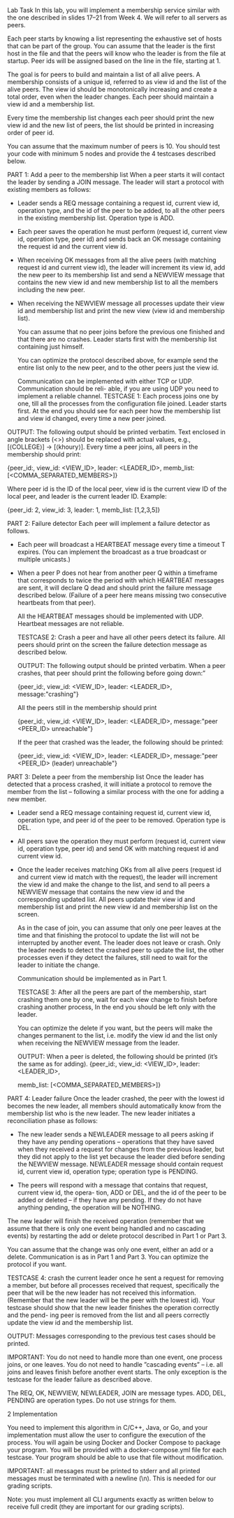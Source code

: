 Lab Task
In this lab, you will implement a membership service similar with the one described in slides 17–21 from Week 4. We will refer to all servers as peers.

Each peer starts by knowing a list representing the exhaustive set of hosts that can be part of the group. You can assume that the leader is the first host in the file and that the peers will know who the leader is from the file at startup. Peer ids will be assigned based on the line in the file, starting at 1.

The goal is for peers to build and maintain a list of all alive peers. A membership consists of a unique id, referred to as view id and the list of the alive peers. The view id should be monotonically increasing and create a total order, even when the leader changes. Each peer should maintain a view id and a membership list.

Every time the membership list changes each peer should print the new view id and the new list of peers, the list should be printed in increasing order of peer id.

You can assume that the maximum number of peers is 10. You should test your code with minimum 5 nodes and provide the 4 testcases described below.

PART 1: Add a peer to the membership list
When a peer starts it will contact the leader by sending a JOIN message. The leader will start a protocol with existing members as follows:

- Leader sends a REQ message containing a request id, current view id, operation type, and the id of the peer to be added, to all the other peers in the existing membership list. Operation type is ADD.
    
- Each peer saves the operation he must perform (request id, current view id, operation type, peer id) and sends back an OK message containing the request id and the current view id.
    
- When receiving OK messages from all the alive peers (with matching request id and current view id), the leader will increment its view id, add the new peer to its membership list and send a NEWVIEW message that contains the new view id and new membership list to all the members including the new peer.
    
- When receiving the NEWVIEW message all processes update their view id and membership list and print the new view (view id and membership list).
    
    You can assume that no peer joins before the previous one finished and that there are no crashes. Leader starts first with the membership list containing just himself.
    
    You can optimize the protocol described above, for example send the entire list only to the new peer, and to the other peers just the view id.
    
    Communication can be implemented with either TCP or UDP. Communication should be reli- able, if you are using UDP you need to implement a reliable channel.
TESTCASE 1: Each process joins one by one, till all the processes from the configuration file joined. Leader starts first. At the end you should see for each peer how the membership list and view id changed, every time a new peer joined.

OUTPUT: The following output should be printed verbatim. Text enclosed in angle brackets (<>) should be replaced with actual values, e.g., [⟨COLLEGE⟩] → [⟨khoury⟩]. Every time a peer joins, all peers in the membership should print:

{peer_id:<ID>, view_id: <VIEW_ID>, leader: <LEADER_ID>,
memb_list: [<COMMA_SEPARATED_MEMBERS>]}

Where peer id is the ID of the local peer, view id is the current view ID of the local peer, and leader is the current leader ID. Example:

{peer_id: 2, view_id: 3, leader: 1, memb_list: [1,2,3,5]}

PART 2: Failure detector
Each peer will implement a failure detector as follows.

- Each peer will broadcast a HEARTBEAT message every time a timeout T expires. (You can implement the broadcast as a true broadcast or multiple unicasts.)
    
- When a peer P does not hear from another peer Q within a timeframe that corresponds to twice the period with which HEARTBEAT messages are sent, it will declare Q dead and should print the failure message described below. (Failure of a peer here means missing two consecutive heartbeats from that peer).
    
    All the HEARTBEAT messages should be implemented with UDP. Heartbeat messages are not reliable.
    
    TESTCASE 2: Crash a peer and have all other peers detect its failure. All peers should print on the screen the failure detection message as described below.
    
    OUTPUT: The following output should be printed verbatim. When a peer crashes, that peer should print the following before going down:”
    
    {peer_id:<ID>, view_id: <VIEW_ID>, leader: <LEADER_ID>, message:"crashing"}
    
    All the peers still in the membership should print
    
    {peer_id:<ID>, view_id: <VIEW_ID>, leader: <LEADER_ID>,
    message:"peer <PEER_ID> unreachable"}
    
    If the peer that crashed was the leader, the following should be printed:
    
    {peer_id:<ID>, view_id: <VIEW_ID>, leader: <LEADER_ID>,
    message:"peer <PEER_ID> (leader) unreachable"}

PART 3: Delete a peer from the membership list
Once the leader has detected that a process crashed, it will initiate a protocol to remove the member from the list – following a similar process with the one for adding a new member.

- Leader send a REQ message containing request id, current view id, operation type, and peer id of the peer to be removed. Operation type is DEL.
    
- All peers save the operation they must perform (request id, current view id, operation type, peer id) and send OK with matching request id and current view id.
    
- Once the leader receives matching OKs from all alive peers (request id and current view id match with the request), the leader will increment the view id and make the change to the list, and send to all peers a NEWVIEW message that contains the new view id and the corresponding updated list. All peers update their view id and membership list and print the new view id and membership list on the screen.
    
    As in the case of join, you can assume that only one peer leaves at the time and that finishing the protocol to update the list will not be interrupted by another event. The leader does not leave or crash. Only the leader needs to detect the crashed peer to update the list, the other processes even if they detect the failures, still need to wait for the leader to initiate the change.
    
    Communication should be implemented as in Part 1.
    
    TESTCASE 3: After all the peers are part of the membership, start crashing them one by one, wait for each view change to finish before crashing another process, In the end you should be left only with the leader.
    
    You can optimize the delete if you want, but the peers will make the changes permanent to the list, i.e. modify the view id and the list only when receiving the NEWVIEW message from the leader.
    
    OUTPUT: When a peer is deleted, the following should be printed (it’s the same as for adding). {peer_id:<ID>, view_id: <VIEW_ID>, leader: <LEADER_ID>,
    
    memb_list: [<COMMA_SEPARATED_MEMBERS>]}

PART 4: Leader failure
Once the leader crashed, the peer with the lowest id becomes the new leader, all members should automatically know from the membership list who is the new leader. The new leader initiates a reconciliation phase as follows:

- The new leader sends a NEWLEADER message to all peers asking if they have any pending operations – operations that they have saved when they received a request for changes from the previous leader, but they did not apply to the list yet because the leader died before sending the NEWVIEW message. NEWLEADER message should contain request id, current view id, operation type; operation type is PENDING.
    
- The peers will respond with a message that contains that request, current view id, the opera- tion, ADD or DEL, and the id of the peer to be added or deleted – if they have any pending. If they do not have anything pending, the operation will be NOTHING.


The new leader will finish the received operation (remember that we assume that there is only one event being handled and no cascading events) by restarting the add or delete protocol described in Part 1 or Part 3.

You can assume that the change was only one event, either an add or a delete. Communication is as in Part 1 and Part 3. You can optimize the protocol if you want.

TESTCASE 4: crash the current leader once he sent a request for removing a member, but before all processes received that request, specifically the peer that will be the new leader has not received this information. (Remember that the new leader will be the peer with the lowest id). Your testcase should show that the new leader finishes the operation correctly and the pend- ing peer is removed from the list and all peers correctly update the view id and the membership list.

OUTPUT: Messages corresponding to the previous test cases should be printed.

IMPORTANT: You do not need to handle more than one event, one process joins, or one leaves. You do not need to handle ”cascading events” – i.e. all joins and leaves finish before another event starts. The only exception is the testcase for the leader failure as described above.

The REQ, OK, NEWVIEW, NEWLEADER, JOIN are message types. ADD, DEL, PENDING are operation types. Do not use strings for them.

2 Implementation

You need to implement this algorithm in C/C++, Java, or Go, and your implementation must allow the user to configure the execution of the process. You will again be using Docker and Docker Compose to package your program. You will be provided with a docker-compose.yml file for each testcase. Your program should be able to use that file without modification.

IMPORTANT: all messages must be printed to stderr and all printed messages must be terminated with a newline (\n). This is needed for our grading scripts.

Note: you must implement all CLI arguments exactly as written below to receive full credit (they are important for our grading scripts).